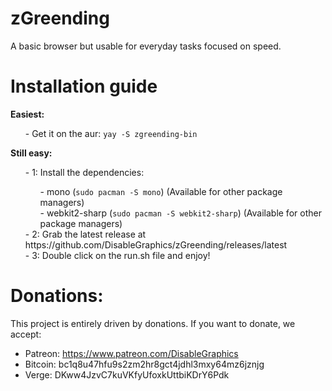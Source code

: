 # zGreending
A basic browser but usable for everyday tasks focused on speed.

# Installation guide
  <b>Easiest:</b>
  <ul>
    - Get it on the aur: <code>yay -S zgreending-bin</code>
  </ul>
  <b>Still easy:</b>
  <ul>- 1: Install the dependencies: <br>
    <ul>
      - mono (<code>sudo pacman -S mono</code>) (Available for other package managers) <br>
      - webkit2-sharp (<code>sudo pacman -S webkit2-sharp</code>) (Available for other package managers)
    </ul>
    - 2: Grab the latest release at https://github.com/DisableGraphics/zGreending/releases/latest <br>
    - 3: Double click on the run.sh file and enjoy!
  </ul>
  
# Donations:
This project is entirely driven by donations. If you want to donate, we accept:
  - Patreon: https://www.patreon.com/DisableGraphics
  - Bitcoin: bc1q8u47hfu9s2zm2hr8gct4jdhl3mxy64mz6jznjg
  - Verge: DKww4JzvC7kuVKfyUfoxkUttbiKDrY6Pdk
